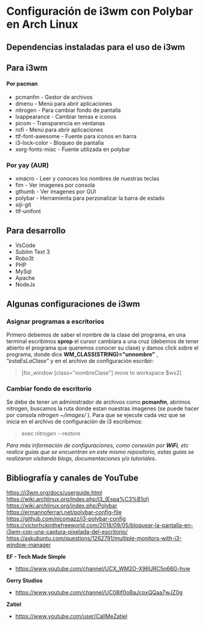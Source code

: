 # Configuración de i3wm con Polybar en Arch Linux

## Dependencias instaladas para el uso de i3wm

## Para i3wm

#### Por pacman

- pcmanfm - Gestor de archivos
- dmenu - Menú para abrir aplicaciones
- nitrogen - Para cambiar fondo de pantalla
- lxappearance - Cambiar temas e iconos
- picom - Transparencia en ventanas
- rofi - Menú para abrir aplicaciones
- ttf-font-awesome - Fuente para iconos en barra
- i3-lock-color - Bloqueo de pantalla
- xorg-fonts-misc - Fuente utilizada en polybar

### Por yay (AUR)

- xmacro - Leer y conoces los nombres de nuestras teclas
- fim - Ver imagenes por consola
- gthumb - Ver imagenes por GUI
- polybar - Herramienta para perzonalizar la barra de estado
- siji-git
- ttf-unifont

## Para desarrollo

- VsCode
- Sublim Text 3
- Robo3t
- PHP
- MySql
- Apache
- NodeJs

## Algunas configuraciones de i3wm

### Asignar programas a escritorios

Primero debemos de saber el nombre de la clase del programa, en una terminal escribimos **xprop** el cursor cambiara a una cruz (debemos de tener abierto el programa que queremos conocer su clase) y damos click sobre el programa, donde dice **WM_CLASS(STRING)="unnombre"** , _"estaEsLaClase"_ y en el archivo de configuración escribir:

> [for_window [class="nombreClase"] move to workspace $ws2]

### Cambiar fondo de escritorio

Se debe de tener un administrador de archivos como **pcmanfm**, abrimos nitrogen, buscamos la ruta donde estan nuestras imagenes (se puede hacer por consola _nitrogen_ _~/images/_ ). Para que se ejecute cada vez que se inicia en el archivo de configuración de i3 escribimos:

> exec nitrogen --restore

_Para más información de configuraciones, como conexión por **WiFi**, etc realice guías que se encuentran en este mismo repositorio, estas guías se realizaron visitando blogs, documentaciones y/o tutoriales._

## Bibliografía y canales de YouTube

https://i3wm.org/docs/userguide.html
https://wiki.archlinux.org/index.php/I3_(Espa%C3%B1ol)
https://wiki.archlinux.org/index.php/Polybar
https://ermannoferrari.net/polybar-config-file
https://github.com/nicomazz/i3-polybar-config
https://victorhckinthefreeworld.com/2018/09/05/bloquear-la-pantalla-en-i3wm-con-una-captura-pixelada-del-escritorio/
https://askubuntu.com/questions/1262791/multiple-monitors-with-i3-window-manager

**EF - Tech Made Simple**

- https://www.youtube.com/channel/UCX_WM2O-X96URC5n66G-hvw

**Gerry Studios**

- https://www.youtube.com/channel/UC08if0oBaJcpxQQaa7wJZ0g

**Zatiel**

- https://www.youtube.com/user/CallMeZatiel
